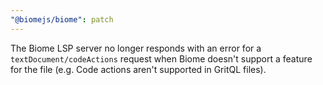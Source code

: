 ```yaml
---
"@biomejs/biome": patch
---
```


The Biome LSP server no longer responds with an error for a
`textDocument/codeActions` request when Biome doesn't support a feature for the
file (e.g. Code actions aren't supported in GritQL files).
